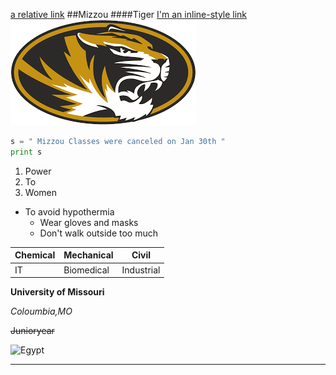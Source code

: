 
[a relative link](README.md)
##Mizzou
####Tiger
[I'm an inline-style link](https://www.google.com "Google's Homepage")
![](Mizzou.png)
```python
s = " Mizzou Classes were canceled on Jan 30th "
print s
```
1. Power
2. To
3. Women
* To avoid hypothermia 
  * Wear gloves and masks
  * Don't walk outside too much

| Chemical | Mechanical | Civil |
| ---------|------------|--------|
| IT       | Biomedical | Industrial |
 
**University of Missouri**

*Coloumbia,MO*

~~Junioryear~~


![Egypt](https://i.gocollette.com/img/tours/africa/treasures-of-egypt/treasures-of-egypt_125801595_carousel1.jpg)

___




